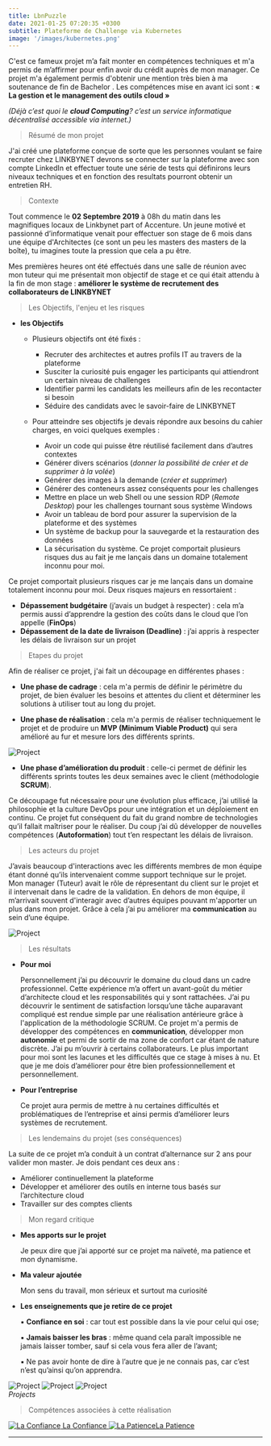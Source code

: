 ```yaml
---
title: LbnPuzzle
date: 2021-01-25 07:20:35 +0300
subtitle: Plateforme de Challenge via Kubernetes
image: '/images/kubernetes.png'
---
```


C'est ce fameux projet m’a fait monter en compétences techniques et m'a permis de m’affirmer pour enfin avoir du crédit auprès de mon manager. Ce projet m'a également permis d'obtenir une mention très bien à ma soutenance de fin de Bachelor . Les compétences mise en avant ici sont :  **« La gestion et le management des outils cloud »**

*(Déjà c’est quoi le **cloud Computing**? c’est un service informatique décentralisé accessible via internet.)*

> Résumé de mon projet 

J'ai créé une plateforme conçue de sorte que les personnes voulant se faire recruter chez LINKBYNET devrons se connecter sur la plateforme avec son compte LinkedIn et effectuer toute une série de tests qui définirons leurs niveaux techniques et en fonction des resultats pourront obtenir un entretien RH.

> Contexte

Tout commence le **02 Septembre 2019** à 08h du matin dans les magnifiques locaux de Linkbynet part of Accenture. Un jeune motivé et passionné d’informatique venait pour effectuer son stage de 6 mois dans une équipe d'Architectes (ce sont un peu les masters des masters de la boîte), tu imagines toute la pression que cela a pu être.

Mes premières heures ont été effectués dans une salle de réunion avec mon tuteur qui me présentait mon objectif de stage et ce qui était attendu à la fin de mon stage : **améliorer le système de recrutement des collaborateurs de LINKBYNET**

> Les Objectifs, l'enjeu et les risques 

- **les Objectifs**

  - Plusieurs objectifs ont été fixés : 

    *  Recruter des architectes et autres profils IT au travers de la plateforme
    *  Susciter la curiosité puis engager les participants qui attiendront un certain niveau de challenges
    *  Identifier parmi les candidats les meilleurs afin de les recontacter si besoin 
    *  Séduire des candidats avec le savoir-faire de LINKBYNET
    

  - Pour atteindre ses objectifs je devais répondre aux besoins du cahier charges, en voici quelques exemples :

    *  Avoir un code qui puisse être réutilisé facilement dans d’autres contextes
    *  Générer divers scénarios (*donner la possibilité de créer et de supprimer à la volée*)
    *  Générer des images à la demande (*créer et supprimer*)
    *  Générer des conteneurs assez conséquents pour les challenges
    *  Mettre en place un web Shell ou une session RDP (*Remote Desktop*) pour les challenges tournant sous système Windows 
    *  Avoir un tableau de bord pour assurer la supervision de la plateforme et des systèmes 
    *  Un système de backup pour la sauvegarde et la restauration des données 
    * La sécurisation du système.  Ce projet comportait plusieurs risques dus au fait je me lançais dans un domaine totalement inconnu pour moi. 

Ce projet comportait plusieurs risques car je me lançais dans un domaine totalement inconnu pour moi. Deux risques majeurs en ressortaient :

- **Dépassement budgétaire** (j’avais un budget à respecter) : cela m’a permis aussi d’apprendre la gestion des coûts dans le cloud que l’on appelle
(**FinOps**)
- **Dépassement de la date de livraison (Deadline)** : j’ai appris à respecter les délais de livraison sur un projet 

> Etapes du projet

Afin de réaliser ce projet, j'ai fait un découpage en différentes phases :
  * **Une phase de cadrage** : cela m'a permis de définir le périmètre du projet, de bien évaluer les besoins et attentes du client et déterminer les solutions à utiliser tout au long du projet.

  * **Une phase de réalisation** : cela m'a permis de réaliser techniquement le projet et de produire un **MVP (Minimum Viable Product)** qui sera amélioré au fur et mesure lors des différents sprints.

<div class="gallery-box">
  <div class="gallery">
    <img src="/images/mvp.png" alt="Project">
  </div>
</div>

  * **Une phase d’amélioration du produit** : celle-ci permet de définir les différents sprints toutes les deux semaines avec le client (méthodologie **SCRUM**).

Ce découpage fut nécessaire pour une évolution plus efficace, j’ai utilisé la philosophie et la culture DevOps pour une intégration et un déploiement en continu.
Ce projet fut conséquent du fait du grand nombre de technologies qu’il fallait maîtriser pour le réaliser. Du coup j’ai dû développer de nouvelles compétences (**Autoformation**) tout t’en respectant les délais de livraison.

> Les acteurs du projet

J’avais beaucoup d'interactions avec les différents membres de mon équipe étant donné qu’ils intervenaient comme support technique sur le projet. Mon manager (Tuteur) avait le rôle de répresentant du client sur le projet et il intervenait dans le cadre de la validation. En dehors de mon équipe, il m’arrivait souvent d'interagir avec d’autres équipes pouvant m'apporter un plus dans mon projet. Grâce à cela j’ai pu améliorer ma **communication** au sein d’une équipe.

<div class="gallery-box">
  <div class="gallery">
    <img src="/images/people.jpg" alt="Project">
  </div>
</div>

> Les résultats

  * **Pour moi** 

      Personnellement j’ai pu découvrir le domaine du cloud dans un cadre professionnel. Cette expérience m’a offert un avant-goût du métier d’architecte cloud et les responsabilités qui y sont rattachées. J’ai pu découvrir le sentiment de satisfaction lorsqu’une tâche auparavant compliqué est rendue simple par une réalisation antérieure grâce à l'application de la méthodologie SCRUM. Ce projet m'a permis de développer des compétences en **communication**, développer mon **autonomie** et permi de sortir de ma zone de confort car étant de nature discrète. J’ai pu m’ouvrir à certains collaborateurs. Le plus important pour moi sont les lacunes et les difficultés que ce stage à mises à nu. Et que je me dois d’améliorer pour être bien professionnellement et personnellement. 

  * **Pour l’entreprise** 

      Ce projet aura permis de mettre à nu certaines difficultés et problématiques de l’entreprise et ainsi permis d’améliorer leurs systèmes de recrutement.

> Les lendemains du projet (ses conséquences)

La suite de ce projet m’a conduit à un contrat d’alternance sur 2 ans pour valider mon master. Je dois pendant ces deux ans :

  * Améliorer continuellement la plateforme
  * Développer et améliorer des outils en interne tous basés sur l’architecture cloud 
  * Travailler sur des comptes clients 

> Mon regard critique

  * **Mes apports sur le projet**

    Je peux dire que j’ai apporté sur ce projet ma naïveté, ma patience et mon dynamisme.

  * **Ma valeur ajoutée** 

    Mon sens du travail, mon sérieux et surtout ma curiosité 

  * **Les enseignements que je retire de ce projet**

    ▪ **Confiance en soi** : car tout est possible dans la vie pour celui qui ose;

    ▪ **Jamais baisser les bras** : même quand cela paraît impossible ne jamais laisser tomber, sauf si cela vous fera aller de l’avant;

    ▪ Ne pas avoir honte de dire à l’autre que je ne connais pas, car c’est n’est qu’ainsi qu’on apprendra.

<div class="gallery-box">
  <div class="gallery">
    <img src="/images/impossible.jpg" alt="Project">
    <img src="/images/bras.png" alt="Project">
    <img src="/images/possible.jpg" alt="Project">
  </div>
  <em>Projects</em>
</div>

> Compétences associées à cette réalisation 

<div class="gallery-box">
  <div class="gallery">
    <a href="https://eugenemazamda-cloud.com/humans/la-confiance" target="_blank"><img src="/images/me9.jpg" alt="La Confiance"> La Confiance </a>
    <a href="https://eugenemazamda-cloud.com/humans/la-patience" target="_blank"><img src="/images/me8.jpg" alt="La Patience">La Patience</a>
  </div>
</div>

***